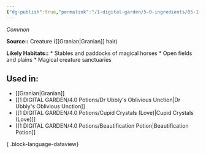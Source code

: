 ```yaml
---
{"dg-publish":true,"permalink":"/1-digital-garden/5-0-ingredients/05-1-creatures/granian-hair/","tags":["ingredient","common"]}
---
```


*Common*

**Source::** Creature ([[Granian\|Granian]] hair)

**Likely Habitats::** * Stables and paddocks of magical horses * Open fields and plains * Magical creature sanctuaries

## Used in:

- [[Granian\|Granian]]
- [[1 DIGITAL GARDEN/4.0 Potions/Dr Ubbly's Oblivious Unction\|Dr Ubbly's Oblivious Unction]]
- [[1 DIGITAL GARDEN/4.0 Potions/Cupid Crystals (Love)\|Cupid Crystals (Love)]]
- [[1 DIGITAL GARDEN/4.0 Potions/Beautification Potion\|Beautification Potion]]

{ .block-language-dataview}

